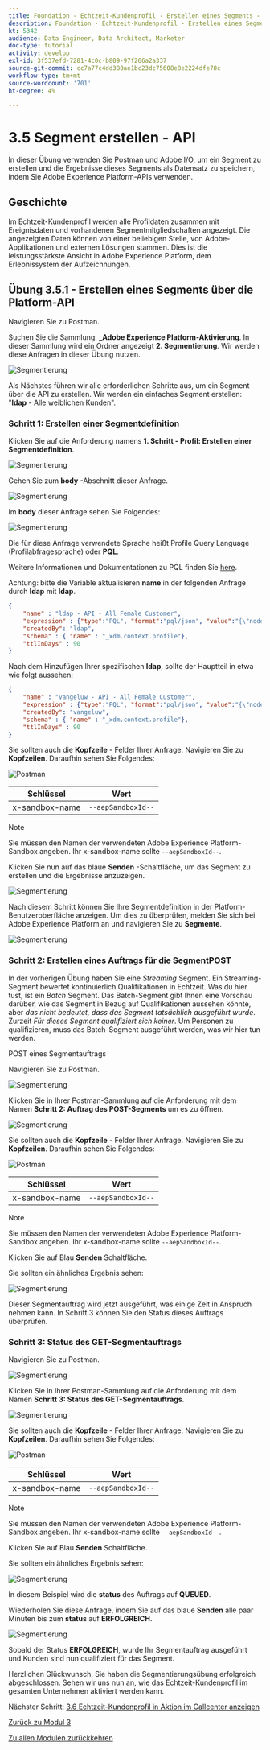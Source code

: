 ```yaml
---
title: Foundation - Echtzeit-Kundenprofil - Erstellen eines Segments - API
description: Foundation - Echtzeit-Kundenprofil - Erstellen eines Segments - API
kt: 5342
audience: Data Engineer, Data Architect, Marketer
doc-type: tutorial
activity: develop
exl-id: 3f537efd-7281-4c0c-b809-97f266a2a337
source-git-commit: cc7a77c4dd380ae1bc23dc75608e8e2224dfe78c
workflow-type: tm+mt
source-wordcount: '701'
ht-degree: 4%

---
```


# 3.5 Segment erstellen - API

In dieser Übung verwenden Sie Postman und Adobe I/O, um ein Segment zu erstellen und die Ergebnisse dieses Segments als Datensatz zu speichern, indem Sie Adobe Experience Platform-APIs verwenden.

## Geschichte

Im Echtzeit-Kundenprofil werden alle Profildaten zusammen mit Ereignisdaten und vorhandenen Segmentmitgliedschaften angezeigt. Die angezeigten Daten können von einer beliebigen Stelle, von Adobe-Applikationen und externen Lösungen stammen. Dies ist die leistungsstärkste Ansicht in Adobe Experience Platform, dem Erlebnissystem der Aufzeichnungen.

## Übung 3.5.1 - Erstellen eines Segments über die Platform-API

Navigieren Sie zu Postman.

Suchen Sie die Sammlung: **_Adobe Experience Platform-Aktivierung**. In dieser Sammlung wird ein Ordner angezeigt **2. Segmentierung**. Wir werden diese Anfragen in dieser Übung nutzen.

![Segmentierung](./images/pmdtl.png)

Als Nächstes führen wir alle erforderlichen Schritte aus, um ein Segment über die API zu erstellen. Wir werden ein einfaches Segment erstellen: &quot;**ldap** - Alle weiblichen Kunden&quot;.

### Schritt 1: Erstellen einer Segmentdefinition

Klicken Sie auf die Anforderung namens **1. Schritt - Profil: Erstellen einer Segmentdefinition**.

![Segmentierung](./images/s1_call.png)

Gehen Sie zum **body** -Abschnitt dieser Anfrage.

![Segmentierung](./images/s1_body.png)

Im **body** dieser Anfrage sehen Sie Folgendes:

![Segmentierung](./images/s1_bodydtl.png)

Die für diese Anfrage verwendete Sprache heißt Profile Query Language (Profilabfragesprache) oder **PQL**.

Weitere Informationen und Dokumentationen zu PQL finden Sie [here](https://experienceleague.adobe.com/docs/experience-platform/segmentation/pql/overview.html?lang=de).


Achtung: bitte die Variable aktualisieren **name** in der folgenden Anfrage durch **ldap** mit **ldap**.

```json
{
    "name" : "ldap - API - All Female Customer",
    "expression" : {"type":"PQL", "format":"pql/json", "value":"{\"nodeType\":\"fnApply\",\"fnName\":\"in\",\"params\":[{\"nodeType\":\"fieldLookup\",\"fieldName\":\"gender\",\"object\":{\"nodeType\":\"fieldLookup\",\"fieldName\":\"person\",\"object\":{\"nodeType\":\"literal\",\"literalType\":\"XDMObject\",\"value\":\"profile\"}}},{\"literalType\":\"List\",\"nodeType\":\"literal\",\"value\":[\"female\"]}]}"},
    "createdBy": "ldap",
    "schema" : { "name" : "_xdm.context.profile"},
    "ttlInDays" : 90
}
```

Nach dem Hinzufügen Ihrer spezifischen **ldap**, sollte der Hauptteil in etwa wie folgt aussehen:

```json
{
    "name" : "vangeluw - API - All Female Customer",
    "expression" : {"type":"PQL", "format":"pql/json", "value":"{\"nodeType\":\"fnApply\",\"fnName\":\"in\",\"params\":[{\"nodeType\":\"fieldLookup\",\"fieldName\":\"gender\",\"object\":{\"nodeType\":\"fieldLookup\",\"fieldName\":\"person\",\"object\":{\"nodeType\":\"literal\",\"literalType\":\"XDMObject\",\"value\":\"profile\"}}},{\"literalType\":\"List\",\"nodeType\":\"literal\",\"value\":[\"female\"]}]}"},
    "createdBy": "vangeluw",
    "schema" : { "name" : "_xdm.context.profile"},
    "ttlInDays" : 90
}
```

Sie sollten auch die **Kopfzeile** - Felder Ihrer Anfrage. Navigieren Sie zu **Kopfzeilen**. Daraufhin sehen Sie Folgendes:

![Postman](./images/s1_h.png)

| Schlüssel | Wert |
| -------------- | ------------------ |
| x-sandbox-name | `--aepSandboxId--` |

>[!NOTE]
>
>Sie müssen den Namen der verwendeten Adobe Experience Platform-Sandbox angeben. Ihr x-sandbox-name sollte `--aepSandboxId--`.

Klicken Sie nun auf das blaue **Senden** -Schaltfläche, um das Segment zu erstellen und die Ergebnisse anzuzeigen.

![Segmentierung](./images/s1_bodydtl_results.png)

Nach diesem Schritt können Sie Ihre Segmentdefinition in der Platform-Benutzeroberfläche anzeigen. Um dies zu überprüfen, melden Sie sich bei Adobe Experience Platform an und navigieren Sie zu **Segmente**.

![Segmentierung](./images/s1_segmentdef.png)

### Schritt 2: Erstellen eines Auftrags für die SegmentPOST

In der vorherigen Übung haben Sie eine _Streaming_ Segment. Ein Streaming-Segment bewertet kontinuierlich Qualifikationen in Echtzeit. Was du hier tust, ist ein _Batch_ Segment. Das Batch-Segment gibt Ihnen eine Vorschau darüber, wie das Segment in Bezug auf Qualifikationen aussehen könnte, aber _das nicht bedeutet, dass das Segment tatsächlich ausgeführt wurde_. Zurzeit _Für dieses Segment qualifiziert sich keiner_. Um Personen zu qualifizieren, muss das Batch-Segment ausgeführt werden, was wir hier tun werden.

POST eines Segmentauftrags

Navigieren Sie zu Postman.

![Segmentierung](./images/pmdtl.png)

Klicken Sie in Ihrer Postman-Sammlung auf die Anforderung mit dem Namen **Schritt 2: Auftrag des POST-Segments** um es zu öffnen.

![Segmentierung](./images/s2_call.png)

Sie sollten auch die **Kopfzeile** - Felder Ihrer Anfrage. Navigieren Sie zu **Kopfzeilen**. Daraufhin sehen Sie Folgendes:

![Postman](./images/s2headers.png)

| Schlüssel | Wert |
| -------------- | ------------------ |
| x-sandbox-name | `--aepSandboxId--` |

>[!NOTE]
>
>Sie müssen den Namen der verwendeten Adobe Experience Platform-Sandbox angeben. Ihr x-sandbox-name sollte `--aepSandboxId--`.

Klicken Sie auf Blau **Senden** Schaltfläche.

Sie sollten ein ähnliches Ergebnis sehen:

![Segmentierung](./images/s2_call_response.png)

Dieser Segmentauftrag wird jetzt ausgeführt, was einige Zeit in Anspruch nehmen kann. In Schritt 3 können Sie den Status dieses Auftrags überprüfen.


### Schritt 3: Status des GET-Segmentauftrags

Navigieren Sie zu Postman.

![Segmentierung](./images/pmdtl.png)

Klicken Sie in Ihrer Postman-Sammlung auf die Anforderung mit dem Namen **Schritt 3: Status des GET-Segmentauftrags**.

![Segmentierung](./images/s3_call.png)

Sie sollten auch die **Kopfzeile** - Felder Ihrer Anfrage. Navigieren Sie zu **Kopfzeilen**. Daraufhin sehen Sie Folgendes:

![Postman](./images/s3headers.png)

| Schlüssel | Wert |
| -------------- | ------------------ |
| x-sandbox-name | `--aepSandboxId--` |

>[!NOTE]
>
>Sie müssen den Namen der verwendeten Adobe Experience Platform-Sandbox angeben. Ihr x-sandbox-name sollte `--aepSandboxId--`.

Klicken Sie auf Blau **Senden** Schaltfläche.

Sie sollten ein ähnliches Ergebnis sehen:

![Segmentierung](./images/s3_status.png)

In diesem Beispiel wird die **status** des Auftrags auf **QUEUED**.

Wiederholen Sie diese Anfrage, indem Sie auf das blaue **Senden** alle paar Minuten bis zum **status** auf **ERFOLGREICH**.

![Segmentierung](./images/s3_status_succeeded.png)

Sobald der Status **ERFOLGREICH**, wurde Ihr Segmentauftrag ausgeführt und Kunden sind nun qualifiziert für das Segment.

Herzlichen Glückwunsch, Sie haben die Segmentierungsübung erfolgreich abgeschlossen. Sehen wir uns nun an, wie das Echtzeit-Kundenprofil im gesamten Unternehmen aktiviert werden kann.

Nächster Schritt: [3.6 Echtzeit-Kundenprofil in Aktion im Callcenter anzeigen](./ex6.md)

[Zurück zu Modul 3](./real-time-customer-profile.md)

[Zu allen Modulen zurückkehren](../../overview.md)
